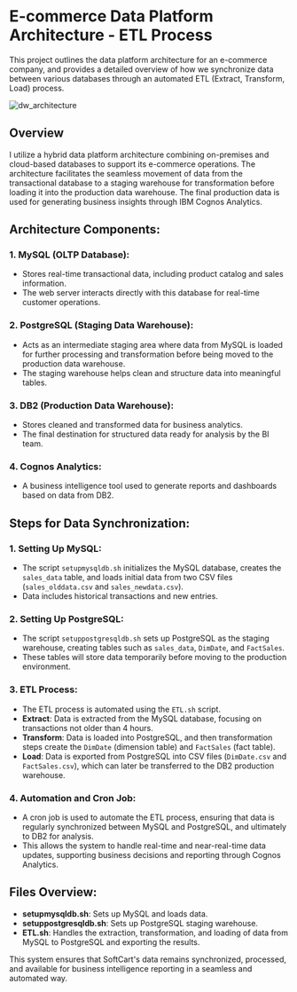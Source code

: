 # E-commerce Data Platform Architecture - ETL Process

This project outlines the data platform architecture for an e-commerce company, and provides a detailed overview of how we synchronize data between various databases through an automated ETL (Extract, Transform, Load) process.

![dw_architecture](https://github.com/user-attachments/assets/f8f39206-451a-487e-9d73-612bd00d42d2)

## Overview

I utilize a hybrid data platform architecture combining on-premises and cloud-based databases to support its e-commerce operations. The architecture facilitates the seamless movement of data from the transactional database to a staging warehouse for transformation before loading it into the production data warehouse. The final production data is used for generating business insights through IBM Cognos Analytics.

## Architecture Components:

### 1. **MySQL (OLTP Database)**:
- Stores real-time transactional data, including product catalog and sales information.
- The web server interacts directly with this database for real-time customer operations.

### 2. **PostgreSQL (Staging Data Warehouse)**:
- Acts as an intermediate staging area where data from MySQL is loaded for further processing and transformation before being moved to the production data warehouse.
- The staging warehouse helps clean and structure data into meaningful tables.

### 3. **DB2 (Production Data Warehouse)**:
- Stores cleaned and transformed data for business analytics.
- The final destination for structured data ready for analysis by the BI team.

### 4. **Cognos Analytics**:
- A business intelligence tool used to generate reports and dashboards based on data from DB2.

## Steps for Data Synchronization:

### 1. **Setting Up MySQL**:
- The script `setupmysqldb.sh` initializes the MySQL database, creates the `sales_data` table, and loads initial data from two CSV files (`sales_olddata.csv` and `sales_newdata.csv`).
- Data includes historical transactions and new entries.

### 2. **Setting Up PostgreSQL**:
- The script `setuppostgresqldb.sh` sets up PostgreSQL as the staging warehouse, creating tables such as `sales_data`, `DimDate`, and `FactSales`.
- These tables will store data temporarily before moving to the production environment.

### 3. **ETL Process**:
- The ETL process is automated using the `ETL.sh` script.
- **Extract**: Data is extracted from the MySQL database, focusing on transactions not older than 4 hours.
- **Transform**: Data is loaded into PostgreSQL, and then transformation steps create the `DimDate` (dimension table) and `FactSales` (fact table).
- **Load**: Data is exported from PostgreSQL into CSV files (`DimDate.csv` and `FactSales.csv`), which can later be transferred to the DB2 production warehouse.

### 4. **Automation and Cron Job**:
- A cron job is used to automate the ETL process, ensuring that data is regularly synchronized between MySQL and PostgreSQL, and ultimately to DB2 for analysis.
- This allows the system to handle real-time and near-real-time data updates, supporting business decisions and reporting through Cognos Analytics.

## Files Overview:
- **setupmysqldb.sh**: Sets up MySQL and loads data.
- **setuppostgresqldb.sh**: Sets up PostgreSQL staging warehouse.
- **ETL.sh**: Handles the extraction, transformation, and loading of data from MySQL to PostgreSQL and exporting the results.

This system ensures that SoftCart's data remains synchronized, processed, and available for business intelligence reporting in a seamless and automated way.

